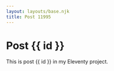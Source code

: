 ```yaml
---
layout: layouts/base.njk
title: Post 11995
---
```


# Post {{ id }}

This is post {{ id }} in my Eleventy project.
